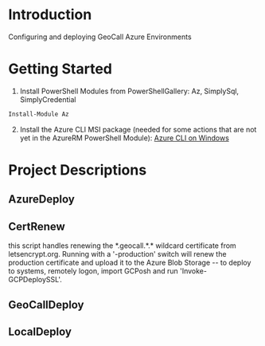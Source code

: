 # Introduction 
Configuring and deploying GeoCall Azure Environments

# Getting Started
1. Install PowerShell Modules from PowerShellGallery: Az, SimplySql, SimplyCredential
``` ps
Install-Module Az
```
2. Install the Azure CLI MSI package (needed for some actions that are not yet in the AzureRM PowerShell Module): 
[Azure CLI on Windows](https://docs.microsoft.com/en-us/cli/azure/install-azure-cli-windows?view=azure-cli-latest)

# Project Descriptions

## AzureDeploy

## CertRenew
this script handles renewing the \*.geocall.\*.\* wildcard certificate from letsencrypt.org.  Running with a '-production' switch will renew the production certificate and upload it to the Azure Blob Storage -- to deploy to systems, remotely logon, import GCPosh and run 'Invoke-GCPDeploySSL'.

## GeoCallDeploy

## LocalDeploy

